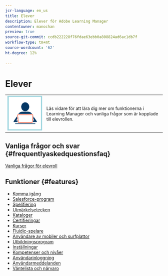 ```yaml
---
jcr-language: en_us
title: Elever
description: Elever för Adobe Learning Manager
contentowner: manochan
preview: true
source-git-commit: ccdb222228f76fdae63ebb0a808824ad6ac1db7f
workflow-type: tm+mt
source-wordcount: '62'
ht-degree: 12%

---
```




# Elever

<table> 
 <tbody>
  <tr> 
   <td><img src="assets/learner2.png"></td> 
   <td><p>Läs vidare för att lära dig mer om funktionerna i Learning Manager och vanliga frågor som är kopplade till elevrollen. </p></td> 
  </tr> 
 </tbody>
</table>

## Vanliga frågor och svar {#frequentlyaskedquestionsfaq}

[Vanliga frågor för elevroll](learners/frequently-asked-questions-for-learners.md)

## Funktioner {#features}

* [Komma igång](learners/feature-summary/getting-started-learner.md)
* [Salesforce-program](learners/feature-summary/sfdc-app.md)
* [Spelifiering](learners/feature-summary/gamification.md)
* [Utmärkelsetecken](learners/feature-summary/badges.md)
* [Kataloger](learners/feature-summary/catalogs.md)
* [Certifieringar](learners/feature-summary/certifications.md)
* [Kurser](learners/feature-summary/courses.md)
* [Fluidic-spelare](learners/feature-summary/fluidic-player.md)
* [Användare av mobiler och surfplattor](learners/feature-summary/ipad-android-tablet-users.md)
* [Utbildningsprogram](learners/feature-summary/learning-programs.md)
* [Inställningar](learners/feature-summary/settings.md)
* [Kompetenser och nivåer](learners/feature-summary/skills-levels.md)
* [Användarinloggning](learners/feature-summary/user-login.md)
* [Användarmeddelanden](learners/feature-summary/user-notifications.md)
* [Väntelista och närvaro](learners/feature-summary/waitlist-attendance-management.md)
